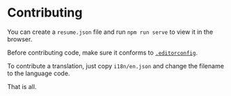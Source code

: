 # Contributing

You can create a `resume.json` file and run `npm run serve` to view it in the browser.

Before contributing code, make sure it conforms to [`.editorconfig`](../.editorconfig).

To contribute a translation, just copy `i18n/en.json` and change the filename to the language code.

That is all.
